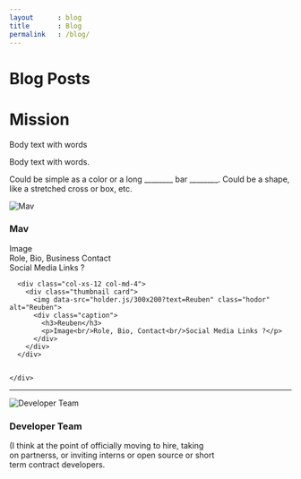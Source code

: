 ```yaml
---
layout      : blog
title       : Blog
permalink   : /blog/
---
```









<!-- Jumbotron
–––––––––––––––––––––––––––––––––––––––––––––––––– -->

<div class="blog-section">
  <div class="container">
    <h1 class="blog-title">Blog Posts</h1>
  </div>
</div>

<!-- ––––––––––––––––––––––––––––––––––––––––––––– -->








<!-- Content Section
–––––––––––––––––––––––––––––––––––––––––––––––––– -->

<div class="content-section">
  <div class="container showcase">
    <div class="page-header">
      <h1>Mission</h1>
    </div>
    <p class="lead">Body text with words</p>
    <p>Body text with words.</p>
  </div>
</div>

<!-- ––––––––––––––––––––––––––––––––––––––––––––– -->








<!-- Section Primary BG
––––––––––––––––––––––––––––––––––––––––––––– -->

<div class="layout-section bg-primary">
  <div class="container">
    <p class="text-center">Could be simple as a color or a long ________ bar ________.  Could be a shape, like a stretched cross or box, etc.</p>
  </div>
</div>

<!-- –––––––––––––––––––––––––––––––––––––––– -->








<!-- Cards
–––––––––––––––––––––––––––––––––––––––––––––––––– -->

<div class="cards-section cards">
  <div class="container-fluid">
    <div class="row">
    <!--
      <div class="col-xs-12 col-md-4">
        <div class="thumbnail card">
          <img data-src="holder.js/300x200" class="hodor" alt="Hodor">
          <div class="caption">
            <h3>Could be</h3>
            <p>cards leading to our internal or external presence</p>
            <p>
              <a class="btn btn-default" href="#" role="button">View details &raquo;</a>
            </p>
          </div>
        </div>
      </div>
    -->
      <div class="col-xs-12 col-md-4 col-md-offset-2">
        <div class="thumbnail card">
          <img data-src="holder.js/300x200?text=Mav" class="hodor" alt="Mav">
          <div class="caption">
            <h3>Mav</h3>
            <p>Image<br/>Role, Bio, Business Contact<br/>Social Media Links ?</p>
          </div>
        </div>
      </div>

      <div class="col-xs-12 col-md-4">
        <div class="thumbnail card">
          <img data-src="holder.js/300x200?text=Reuben" class="hodor" alt="Reuben">
          <div class="caption">
            <h3>Reuben</h3>
            <p>Image<br/>Role, Bio, Contact<br/>Social Media Links ?</p>
          </div>
        </div>
      </div>
      

    </div>
  </div>
</div>

<!-- ––––––––––––––––––––––––––––––––––––––––––––– -->







<hr/>








<!-- Cards
–––––––––––––––––––––––––––––––––––––––––––––––––– -->

<div class="cards-section cards">
  <div class="container-fluid">
    <div class="row">
      <div class="col-xs-12 col-md-4 col-md-offset-4">
        <div class="thumbnail card">
          <img data-src="holder.js/300x200?text=Developer Team" class="hodor" alt="Developer Team">
          <div class="caption">
            <h3>Developer Team</h3>
            <p>(I think at the point of officially moving to hire, taking<br/>on partnerss, or inviting interns or open source or short<br/>term contract developers.</p>
          </div>
        </div>
      </div>
    </div>
  </div>
</div>

<!-- ––––––––––––––––––––––––––––––––––––––––––––– -->
